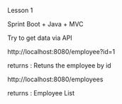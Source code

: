 Lesson 1

Sprint Boot + Java + MVC 

Try to get data via API 

http://localhost:8080/employee?id=1

returns : Retuns the employee  by id

http://localhost:8080/employees

returns : Employee List
